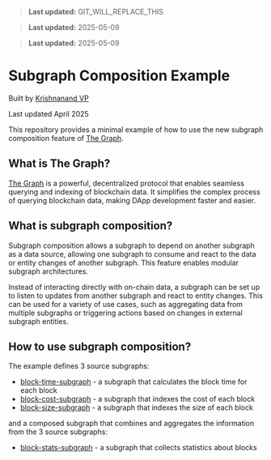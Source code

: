 > **Last updated:** GIT_WILL_REPLACE_THIS

> **Last updated:** 2025-05-09

> **Last updated:** 2025-05-09

# Subgraph Composition Example

Built by [Krishnanand VP](https://github.com/incrypto32)

Last updated April 2025

This repository provides a minimal example of how to use the new subgraph composition feature of [The Graph][0].

## What is The Graph?

[The Graph][0] is a powerful, decentralized protocol that enables seamless querying and indexing of blockchain data. 
It simplifies the complex process of querying blockchain data, making DApp development faster and easier.

## What is subgraph composition?

Subgraph composition allows a subgraph to depend on another subgraph as a data source, allowing one subgraph to consume 
and react to the data or entity changes of another subgraph. This feature enables modular subgraph architectures.

Instead of interacting directly with on-chain data, a subgraph can be set up to listen to updates from another subgraph 
and react to entity changes. This can be used for a variety of use cases, such as aggregating data from multiple 
subgraphs or triggering actions based on changes in external subgraph entities.

## How to use subgraph composition?

The example defines 3 source subgraphs:
- [block-time-subgraph](./block-time-subgraph) - a subgraph that calculates the block time for each block
- [block-cost-subgraph](./block-cost-subgraph) - a subgraph that indexes the cost of each block
- [block-size-subgraph](./block-size-subgraph) - a subgraph that indexes the size of each block

and a composed subgraph that combines and aggregates the information from the 3 source subgraphs:

- [block-stats-subgraph](./block-stats-subgraph) - a subgraph that collects statistics about blocks

[0]: https://thegraph.com/
